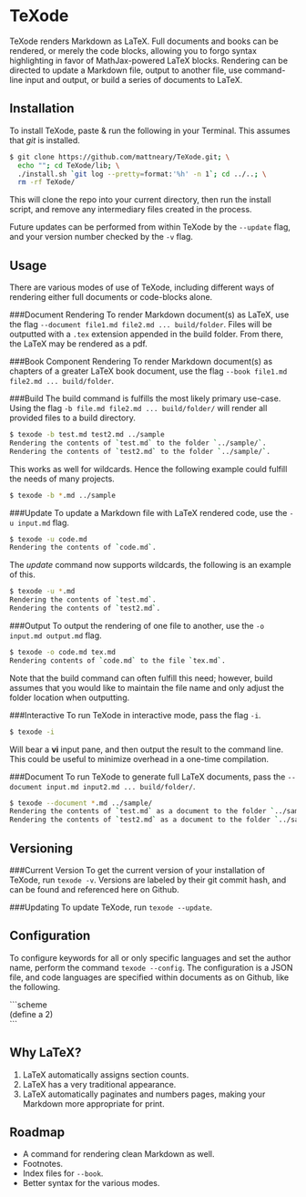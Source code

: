 TeXode
======
TeXode renders Markdown as LaTeX. Full documents and books can be rendered, or merely the code blocks, allowing you to forgo syntax highlighting in favor of MathJax-powered LaTeX blocks. Rendering can be directed to update a Markdown file, output to another file, use command-line input and output, or build a series of documents to LaTeX.

Installation
------------
To install TeXode, paste & run the following in your Terminal. This assumes that *git* is installed.

```sh
$ git clone https://github.com/mattneary/TeXode.git; \
  echo ""; cd TeXode/lib; \
  ./install.sh `git log --pretty=format:'%h' -n 1`; cd ../..; \
  rm -rf TeXode/
```

This will clone the repo into your current directory, then run the install script, and remove any intermediary files created in the process.

Future updates can be performed from within TeXode by the `--update` flag, and your version number checked by the `-v` flag.

Usage
-----
There are various modes of use of TeXode, including different ways of rendering either full documents or code-blocks alone.

###Document Rendering
To render Markdown document(s) as LaTeX, use the flag `--document file1.md file2.md ... build/folder`. Files will be outputted with a `.tex` extension appended in the build folder. From there, the LaTeX may be rendered as a pdf.

###Book Component Rendering
To render Markdown document(s) as chapters of a greater LaTeX book document, use the flag `--book file1.md file2.md ... build/folder`.

###Build
The build command is fulfills the most likely primary use-case. Using the flag `-b file.md file2.md ... build/folder/` will render all provided files to a build directory.

```sh
$ texode -b test.md test2.md ../sample
Rendering the contents of `test.md` to the folder `../sample/`.
Rendering the contents of `test2.md` to the folder `../sample/`.
```

This works as well for wildcards. Hence the following example could fulfill the needs of many projects.

```sh
$ texode -b *.md ../sample
```

###Update
To update a Markdown file with LaTeX rendered code, use the `-u input.md` flag.

```sh
$ texode -u code.md
Rendering the contents of `code.md`.
```

The *update* command now supports wildcards, the following is an example of this.

```sh
$ texode -u *.md
Rendering the contents of `test.md`.
Rendering the contents of `test2.md`.
```

###Output
To output the rendering of one file to another, use the `-o input.md output.md` flag.

```sh
$ texode -o code.md tex.md
Rendering contents of `code.md` to the file `tex.md`.
```

Note that the build command can often fulfill this need; however, build assumes that you would like to maintain the file name and only adjust the folder location when outputting.

###Interactive
To run TeXode in interactive mode, pass the flag `-i`.

```sh
$ texode -i
```

Will bear a __vi__ input pane, and then output the result to the command line. This could be useful to minimize overhead in a one-time compilation.

###Document
To run TeXode to generate full LaTeX documents, pass the `--document input.md input2.md ... build/folder/`.

```sh
$ texode --document *.md ../sample/
Rendering the contents of `test.md` as a document to the folder `../sample/`.
Rendering the contents of `test2.md` as a document to the folder `../sample/`.
```

Versioning
----------
###Current Version
To get the current version of your installation of TeXode, run `texode -v`. Versions are labeled by their git commit hash, and can be found and referenced here on Github.

###Updating
To update TeXode, run `texode --update`.

Configuration
-------------
To configure keywords for all or only specific languages and set the author name, perform the command `texode --config`. The configuration is a JSON file, and code languages are specified within documents as on Github, like the following.

<div>```scheme<br>
(define a 2)<br>
```</div>

Why LaTeX?
----------
1. LaTeX automatically assigns section counts.
2. LaTeX has a very traditional appearance.
3. LaTeX automatically paginates and numbers pages, making your Markdown more appropriate for print.

Roadmap
-------
- A command for rendering clean Markdown as well.
- Footnotes.
- Index files for `--book`.
- Better syntax for the various modes.